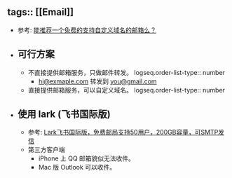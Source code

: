 tags:: [[Email]]
---

- 参考: [能推荐一个免费的支持自定义域名的邮箱么？](https://www.v2ex.com/t/889932)
- ## 可行方案
	- 不直接提供邮箱服务，只做邮件转发。
	  logseq.order-list-type:: number
		- hi@exmaple.com 转发到 you@gmail.com
	- 直接提供邮箱服务，可以自定义域名。
	  logseq.order-list-type:: number
- ## 使用 lark (飞书国际版)
	- 参考: [Lark飞书国际版，免费邮局支持50用户，200GB容量，可SMTP发信](https://51.ruyo.net/17996.html)
	- 第三方客户端
		- iPhone 上 QQ 邮箱貌似无法收件。
		- Mac 版 Outlook 可以收件。